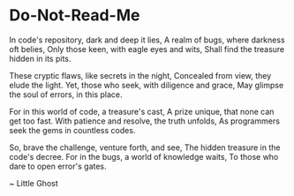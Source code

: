 # Do-Not-Read-Me

In code's repository, dark and deep it lies,
A realm of bugs, where darkness oft belies,
Only those keen, with eagle eyes and wits,
Shall find the treasure hidden in its pits.

These cryptic flaws, like secrets in the night,
Concealed from view, they elude the light.
Yet, those who seek, with diligence and grace,
May glimpse the soul of errors, in this place.

For in this world of code, a treasure's cast,
A prize unique, that none can get too fast.
With patience and resolve, the truth unfolds,
As programmers seek the gems in countless codes.

So, brave the challenge, venture forth, and see,
The hidden treasure in the code's decree.
For in the bugs, a world of knowledge waits,
To those who dare to open error's gates.

~ Little Ghost
